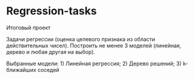 # Regression-tasks

Итоговый проект 

Задачи регрессии (оценка целевого признака из области действительных чисел). Построить не менее 3 моделей (линейная, дерево и любая другая на выбор).

Выбранные модели: 1) Линейная регрессия; 2) Дерево решений; 3) k-ближайших соседей

